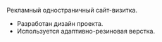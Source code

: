 Рекламный одностраничный сайт-визитка.

- Разработан дизайн проекта.
- Используется адаптивно-резиновая верстка.
